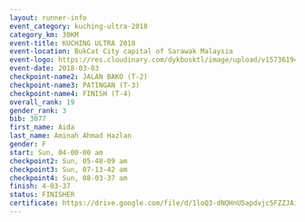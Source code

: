 ```yaml
--- 
layout: runner-info 
event_category: kuching-ultra-2018 
category_km: 30KM 
event-title: KUCHING ULTRA 2018 
event-location: BukCat City capital of Sarawak Malaysia 
event-logo: https://res.cloudinary.com/dykbosktl/image/upload/v1573619473/Logo/kuching-ultra-2018-logo_tlpvm5.png 
event-date: 2018-03-03 
checkpoint-name2: JALAN BAKO (T-2) 
checkpoint-name3: PATINGAN (T-3) 
checkpoint-name4: FINISH (T-4) 
overall_rank: 19
gender_rank: 3
bib: 3077
first_name: Aida
last_name: Aminah Ahmad Hazlan
gender: F
start: Sun, 04-00-00 am
checkpoint2: Sun, 05-48-09 am
checkpoint3: Sun, 07-13-42 am
checkpoint4: Sun, 08-03-37 am
finish: 4-03-37
status: FINISHER
certificate: https://drive.google.com/file/d/1loQ3-dNQHnU5apdvjc5FZZJAilnaO32b/view?usp=sharing","CERTIFICATE")
--- 
```

